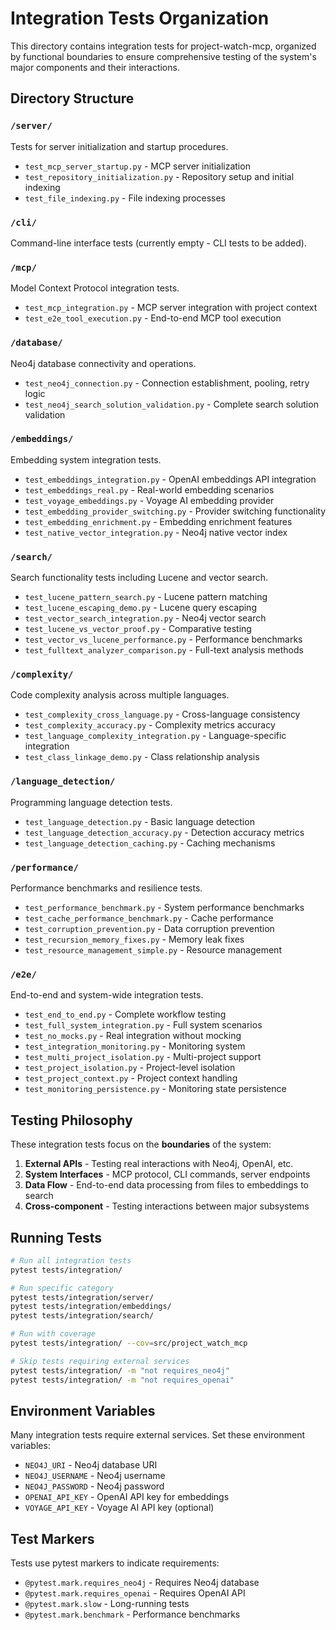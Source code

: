 # Integration Tests Organization

This directory contains integration tests for project-watch-mcp, organized by functional boundaries to ensure comprehensive testing of the system's major components and their interactions.

## Directory Structure

### `/server/`
Tests for server initialization and startup procedures.
- `test_mcp_server_startup.py` - MCP server initialization
- `test_repository_initialization.py` - Repository setup and initial indexing
- `test_file_indexing.py` - File indexing processes

### `/cli/`
Command-line interface tests (currently empty - CLI tests to be added).

### `/mcp/`
Model Context Protocol integration tests.
- `test_mcp_integration.py` - MCP server integration with project context
- `test_e2e_tool_execution.py` - End-to-end MCP tool execution

### `/database/`
Neo4j database connectivity and operations.
- `test_neo4j_connection.py` - Connection establishment, pooling, retry logic
- `test_neo4j_search_solution_validation.py` - Complete search solution validation

### `/embeddings/`
Embedding system integration tests.
- `test_embeddings_integration.py` - OpenAI embeddings API integration
- `test_embeddings_real.py` - Real-world embedding scenarios
- `test_voyage_embeddings.py` - Voyage AI embedding provider
- `test_embedding_provider_switching.py` - Provider switching functionality
- `test_embedding_enrichment.py` - Embedding enrichment features
- `test_native_vector_integration.py` - Neo4j native vector index

### `/search/`
Search functionality tests including Lucene and vector search.
- `test_lucene_pattern_search.py` - Lucene pattern matching
- `test_lucene_escaping_demo.py` - Lucene query escaping
- `test_vector_search_integration.py` - Neo4j vector search
- `test_lucene_vs_vector_proof.py` - Comparative testing
- `test_vector_vs_lucene_performance.py` - Performance benchmarks
- `test_fulltext_analyzer_comparison.py` - Full-text analysis methods

### `/complexity/`
Code complexity analysis across multiple languages.
- `test_complexity_cross_language.py` - Cross-language consistency
- `test_complexity_accuracy.py` - Complexity metrics accuracy
- `test_language_complexity_integration.py` - Language-specific integration
- `test_class_linkage_demo.py` - Class relationship analysis

### `/language_detection/`
Programming language detection tests.
- `test_language_detection.py` - Basic language detection
- `test_language_detection_accuracy.py` - Detection accuracy metrics
- `test_language_detection_caching.py` - Caching mechanisms

### `/performance/`
Performance benchmarks and resilience tests.
- `test_performance_benchmark.py` - System performance benchmarks
- `test_cache_performance_benchmark.py` - Cache performance
- `test_corruption_prevention.py` - Data corruption prevention
- `test_recursion_memory_fixes.py` - Memory leak fixes
- `test_resource_management_simple.py` - Resource management

### `/e2e/`
End-to-end and system-wide integration tests.
- `test_end_to_end.py` - Complete workflow testing
- `test_full_system_integration.py` - Full system scenarios
- `test_no_mocks.py` - Real integration without mocking
- `test_integration_monitoring.py` - Monitoring system
- `test_multi_project_isolation.py` - Multi-project support
- `test_project_isolation.py` - Project-level isolation
- `test_project_context.py` - Project context handling
- `test_monitoring_persistence.py` - Monitoring state persistence

## Testing Philosophy

These integration tests focus on the **boundaries** of the system:
1. **External APIs** - Testing real interactions with Neo4j, OpenAI, etc.
2. **System Interfaces** - MCP protocol, CLI commands, server endpoints
3. **Data Flow** - End-to-end data processing from files to embeddings to search
4. **Cross-component** - Testing interactions between major subsystems

## Running Tests

```bash
# Run all integration tests
pytest tests/integration/

# Run specific category
pytest tests/integration/server/
pytest tests/integration/embeddings/
pytest tests/integration/search/

# Run with coverage
pytest tests/integration/ --cov=src/project_watch_mcp

# Skip tests requiring external services
pytest tests/integration/ -m "not requires_neo4j"
pytest tests/integration/ -m "not requires_openai"
```

## Environment Variables

Many integration tests require external services. Set these environment variables:
- `NEO4J_URI` - Neo4j database URI
- `NEO4J_USERNAME` - Neo4j username
- `NEO4J_PASSWORD` - Neo4j password
- `OPENAI_API_KEY` - OpenAI API key for embeddings
- `VOYAGE_API_KEY` - Voyage AI API key (optional)

## Test Markers

Tests use pytest markers to indicate requirements:
- `@pytest.mark.requires_neo4j` - Requires Neo4j database
- `@pytest.mark.requires_openai` - Requires OpenAI API
- `@pytest.mark.slow` - Long-running tests
- `@pytest.mark.benchmark` - Performance benchmarks